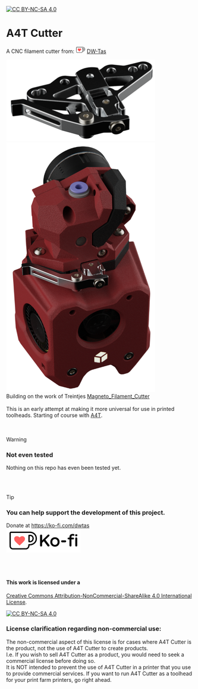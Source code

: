 [![CC BY-NC-SA 4.0][cc-by-nc-sa-shield]][cc-by-nc-sa]

# A4T Cutter
A CNC filament cutter from: [![ko-fi](docs/images/Ko-fi_smol.png)](https://ko-fi.com/O5O5OCC0K) [DW-Tas](https://github.com/DW-Tas)

<img src='docs/images/A4T-Cutter.png' width=400 />
<img src='docs/images/A4T_cutter_render.png' width=400 />

<br/> 
Building on the work of Treintjes <a href="https://github.com/Treintjes/Magneto_Filament_Cutter">Magneto_Filament_Cutter</a><br/><br/>
This is an early attempt at making it more universal for use in printed toolheads. Starting of course with <a href="https://github.com/Armchair-Heavy-Industries/A4T">A4T</a>.
<br/><br/><br/>

> [!WARNING]
> ### Not even tested  
> Nothing on this repo has even been tested yet. 

<br/><br/>

> [!TIP] 
> ### You can help support the development of this project.<br/>
> Donate at https://ko-fi.com/dwtas<br/>
[![ko-fi](docs/images/Ko-fi_TextLogo.png)](https://ko-fi.com/dwtas)

<br/><br/>

#### This work is licensed under a
[Creative Commons Attribution-NonCommercial-ShareAlike 4.0 International License][cc-by-nc-sa].

[![CC BY-NC-SA 4.0][cc-by-nc-sa-image]][cc-by-nc-sa]

[cc-by-nc-sa]: http://creativecommons.org/licenses/by-nc-sa/4.0/
[cc-by-nc-sa-image]: https://licensebuttons.net/l/by-nc-sa/4.0/88x31.png
[cc-by-nc-sa-shield]: https://img.shields.io/badge/License-CC%20BY--NC--SA%204.0-lightgrey.svg

### License clarification regarding non-commercial use:
The non-commercial aspect of this license is for cases where A4T Cutter is the product, not the use of A4T Cutter to create products.<br/>
I.e. If you wish to sell A4T Cutter as a product, you would need to seek a commercial license before doing so. </br>
It is NOT intended to prevent the use of A4T Cutter in a printer that you use to provide commercial services. If you want to run A4T Cutter as a toolhead for your print farm printers, go right ahead.
